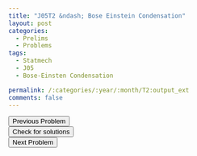 ```yaml
---
title: "J05T2 &ndash; Bose Einstein Condensation"
layout: post
categories:
  - Prelims
  - Problems
tags:
  - Statmech
  - J05
  - Bose-Einsten Condensation

permalink: /:categories/:year/:month/T2:output_ext
comments: false
---
```

<object data="2005J2T.pdf" type="application/pdf" width="100%" height="500"></object>

<div class='navbar'>
	<div float='left'><button onclick="window.location='T1.html'" >Previous Problem</button></div>
	<div float='center'><button onclick="window.location='https://princetonprelim.com/prelim/14/'">Check for solutions</button></div>
	<div float='right'><button onclick="window.location='T3.html'" > Next Problem</button></div>
</div>
